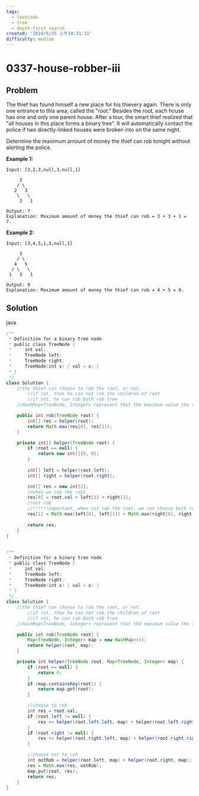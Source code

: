 ```yaml
---
tags:
  - leetcode
  - tree
  - depth-first search
created: '2019/6/25 上午10:31:31'
difficulty: medium
---
```


# 0337-house-robber-iii

## Problem

The thief has found himself a new place for his thievery again. There is only one entrance to this area, called the "root." Besides the root, each house has one and only one parent house. After a tour, the smart thief realized that "all houses in this place forms a binary tree". It will automatically contact the police if two directly-linked houses were broken into on the same night.  
  


Determine the maximum amount of money the thief can rob tonight without alerting the police.  
  


**Example 1:**  
  


```text
Input: [3,2,3,null,3,null,1]

     3
    / \
   2   3
    \   \ 
     3   1

Output: 7 
Explanation: Maximum amount of money the thief can rob = 3 + 3 + 1 = 7.
```

**Example 2:**  
  


```text
Input: [3,4,5,1,3,null,1]

     3
    / \
   4   5
  / \   \ 
 1   3   1

Output: 9
Explanation: Maximum amount of money the thief can rob = 4 + 5 = 9.
```

## Solution

java

```java
/**
 * Definition for a binary tree node.
 * public class TreeNode {
 *     int val;
 *     TreeNode left;
 *     TreeNode right;
 *     TreeNode(int x) { val = x; }
 * }
 */
class Solution {
    //the thief can choose to rob the root, or not.
        //if rot, then he can not rob the children of root
        //if not, he can rob both rob tree
    //HashMap<TreeNode, Integer> represent that the maximum value the thief can rob in the tree, when root is node

    public int rob(TreeNode root) {
        int[] res = helper(root);
        return Math.max(res[0], res[1]);
    }

    private int[] helper(TreeNode root) {
        if (root == null) {
            return new int[]{0, 0};
        }
​
        int[] left = helper(root.left);
        int[] right = helper(root.right);

        int[] res = new int[2];
        //when we rob the root
        res[0] = root.val + left[1] + right[1];
        //not rob
        //!!!!!!important, when not rob the root, we can choose both rob the children or not
        res[1] = Math.max(left[0], left[1]) + Math.max(right[0], right[1]);
​
        return res;
    }
}
​
```

```java
/**
 * Definition for a binary tree node.
 * public class TreeNode {
 *     int val;
 *     TreeNode left;
 *     TreeNode right;
 *     TreeNode(int x) { val = x; }
 * }
 */
class Solution {
    //the thief can choose to rob the root, or not.
        //if rot, then he can not rob the children of root
        //if not, he can rob both rob tree
    //HashMap<TreeNode, Integer> represent that the maximum value the thief can rob in the tree, when root is node

    public int rob(TreeNode root) {
        Map<TreeNode, Integer> map = new HashMap<>();
        return helper(root, map);
    }

    private int helper(TreeNode root, Map<TreeNode, Integer> map) {
        if (root == null) {
            return 0;
        }
        if (map.containsKey(root)) {
            return map.get(root);
        }

        //choose to rob
        int res = root.val;
        if (root.left != null) {
            res += helper(root.left.left, map) + helper(root.left.right, map);
        }
        if (root.right != null) {
            res += helper(root.right.left, map) + helper(root.right.right, map);
        }

        //choose not to rob
        int notRob = helper(root.left, map) + helper(root.right, map);
        res = Math.max(res, notRob);
        map.put(root, res);
        return res;
    }
}
​
```

